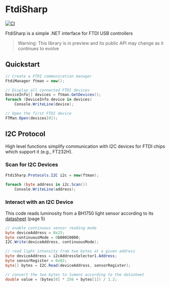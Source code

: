 # FtdiSharp

[![CI](https://github.com/swharden/FtdiSharp/actions/workflows/ci.yaml/badge.svg)](https://github.com/swharden/FtdiSharp/actions/workflows/ci.yaml)

FtdiSharp is a simple .NET interface for FTDI USB controllers

> Warning: This library is in preview and its public API may change as it continues to evolve

## Quickstart

```cs
// Create a FTDI communication manager
FtdiManager ftman = new();

// Display all connected FTDI devices
DeviceInfo[] devices = ftman.GetDevices();
foreach (DeviceInfo device in devices)
    Console.WriteLine(device);

// Open the first FTDI device
FTMan.Open(devices[0]);
```

## I2C Protocol

High level functions simplify communication with I2C devices for FTDI chips which support it (e.g., FT232H).

### Scan for I2C Devices
```cs
FtdiSharp.Protocols.I2C i2c = new(ftman);

foreach (byte address in i2c.Scan())
    Console.WriteLine(address);
```

### Interact with an I2C Device

This code reads luminosity from a BH1750 light sensor according to its [datasheet](https://www.mouser.com/datasheet/2/348/Rohm_11162017_ROHMS34826-1-1279292.pdf) (page 5)

```cs
// enable continuous sensor reading mode
byte deviceAddress = 0x23;
byte continuousMode = 0b00010000;
I2C.Write(deviceAddress, continuousMode);

// read light intensity from two bytes at a given address
byte deviceAddress = i2cAddressSelector1.Address;
byte sensorRegister = 0x02;
byte[] bytes = I2C.Read(deviceAddress, sensorRegister);

// convert the two bytes to lumens according to the datasheet
double value = (bytes[0] * 256 + bytes[1]) / 1.2;
```